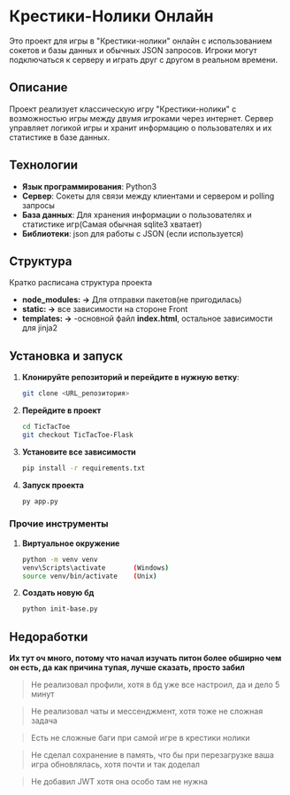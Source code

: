 # Крестики-Нолики Онлайн

Это проект для игры в "Крестики-нолики" онлайн с использованием сокетов и базы данных и обычных JSON запросов. Игроки могут подключаться к серверу и играть друг с другом в реальном времени.

## Описание

Проект реализует классическую игру "Крестики-нолики" с возможностью игры между двумя игроками через интернет. Сервер управляет логикой игры и хранит информацию о пользователях и их статистике в базе данных.

## Технологии

- **Язык программирования**: Python3
- **Сервер**: Сокеты для связи между клиентами и сервером и polling запросы
- **База данных**: Для хранения информации о пользователях и статистике игр(Самая обычная sqlite3 хватает)
- **Библиотеки**: json для работы с JSON (если используется)



## Структура
  Кратко расписана структура проекта

- **node_modules: ->**
  Для отправки пакетов(не пригодилась)
- **static: ->**
  все зависимости на стороне Front
- **templates: ->**
  -основной файл **index.html**, остальное зависимости для jinja2

## Установка и запуск

1. **Клонируйте репозиторий и перейдите в нужную ветку**:
   ```bash
   git clone <URL_репозитория>
   ```
2. **Перейдите в проект**
    ```bash
    cd TicTacToe
    git checkout TicTacToe-Flask
3. **Установите все зависимости**
    ```bash
    pip install -r requirements.txt
    ```

4. **Запуск проекта**
    ```bash
    py app.py
    ```

  ### Прочие инструменты
  1. **Виртуальное окружение**
      ```bash
      python -m venv venv
      venv\Scripts\activate       (Windows)
      source venv/bin/activate    (Unix)
      ```
  2. **Создать новую бд**
      ```bash
      python init-base.py 
      ```
## Недоработки
**Их тут оч много, потому что начал изучать питон более обширно чем он есть, да как причина тупая, лучше сказать, просто забил**
> Не реализовал профили, хотя в бд уже все настроил, да и дело 5 минут

> Не реализовал чаты и мессенджмент, хотя тоже не сложная задача

> Есть не сложные баги при самой игре в крестики нолики

> Не сделал сохранение в память, что бы при перезагрузке ваша игра обновлялась, хотя почти и так доделал

> Не добавил JWT хотя она особо там не нужна